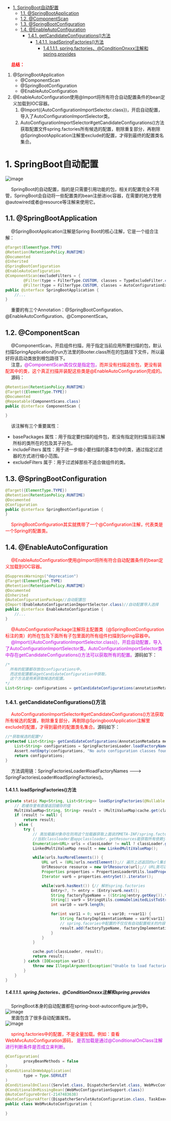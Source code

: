 
<!-- TOC -->

- [1. SpringBoot自动配置](#1-springboot自动配置)
    - [1.1. @SpringBootApplication](#11-springbootapplication)
    - [1.2. @ComponentScan](#12-componentscan)
    - [1.3. @SpringBootConfiguration](#13-springbootconfiguration)
    - [1.4. @EnableAutoConfiguration](#14-enableautoconfiguration)
        - [1.4.1. getCandidateConfigurations()方法](#141-getcandidateconfigurations方法)
            - [1.4.1.1. loadSpringFactories()方法](#1411-loadspringfactories方法)
                - [1.4.1.1.1. spring.factories、@ConditionOnxxx注解和spring.provides](#14111-springfactoriesconditiononxxx注解和springprovides)

<!-- /TOC -->

&emsp; **<font color = "red">总结：</font>**  
1. @SpringBootApplication  
    * @ComponentScan  
    * @SpringBootConfiguration  
    * @EnableAutoConfiguration  
2. @EnableAutoConfiguration使用@Import将所有符合自动配置条件的bean定义加载到IOC容器。   
    1. @Import({AutoConfigurationImportSelector.class})，开启自动配置，导入了AutoConfigurationImportSelector类。  
    2. AutoConfigurationImportSelector#getCandidateConfigurations()方法获取配置文件spring.factories所有候选的配置，剔除重复部分，再剔除@SpringbootApplication注解里exclude的配置，才得到最终的配置类名集合。  

# 1. SpringBoot自动配置
![image](http://182.92.69.8:8081/img/sourceCode/springBoot/springBoot-3.png)  

&emsp; SpringBoot的自动配置，指的是只需要引用功能的包，相关的配置完全不用管，SpringBoot会自动将一些配置类的bean注册进ioc容器，在需要的地方使用@autowired或者@resource等注解来使用它。  

## 1.1. @SpringBootApplication
&emsp; @SpringBootApplication注解是Spring Boot的核心注解，它是一个组合注解：  

```java
@Target(ElementType.TYPE)
@Retention(RetentionPolicy.RUNTIME)
@Documented
@Inherited
@SpringBootConfiguration
@EnableAutoConfiguration
@ComponentScan(excludeFilters = {
        @Filter(type = FilterType.CUSTOM, classes = TypeExcludeFilter.class),
        @Filter(type = FilterType.CUSTOM, classes = AutoConfigurationExcludeFilter.class) })
public @interface SpringBootApplication {
    //...
}
```
&emsp; 重要的有三个Annotation：@SpringBootConfiguration、@EnableAutoConfiguration、@ComponentScan。 

## 1.2. @ComponentScan  
&emsp; @ComponentScan，开启组件扫描，用于指定当前应用所要扫描的包，默认扫描SpringApplication的run方法里的Booter.class所在的包路径下文件，所以最好将该启动类放到根包路径下。  
&emsp; 注意，<font color = "clime">@ComponentScan其仅仅是指定包，</font><font color = "red">而并没有扫描这些包，更没有装配其中的类，这个真正扫描并装配这些类是@EnableAutoConfiguration完成的。</font>  
&emsp; 源码：  

```java
@Retention(RetentionPolicy.RUNTIME)
@Target({ElementType.TYPE})
@Documented
@Repeatable(ComponentScans.class)
public @interface ComponentScan {
    
}
```
&emsp; 该注解有三个重要属性：  

* basePackages 属性：用于指定要扫描的组件包，若没有指定则扫描当前注解所标的类所在的包及其子孙包。  
* includeFilters 属性：用于进一步缩小要扫描的基本包中的类，通过指定过滤器的方式进行缩小范围。  
* excludeFilters 属于：用于过滤掉那些不适合做组件的类。  

## 1.3. @SpringBootConfiguration  

```java
@Target({ElementType.TYPE})
@Retention(RetentionPolicy.RUNTIME)
@Documented
@Configuration
public @interface SpringBootConfiguration {
}
```
&emsp; <font color = "red">SpringBootConfiguration其实就携带了一个@Configuration注解，代表类是一个Spring的配置类。</font>  

## 1.4. @EnableAutoConfiguration  
&emsp; <font color = "red">@EnableAutoConfiguration使用@Import将所有符合自动配置条件的bean定义加载到IOC容器。</font>  

```java
@SuppressWarnings("deprecation")
@Target(ElementType.TYPE)
@Retention(RetentionPolicy.RUNTIME)
@Documented
@Inherited
@AutoConfigurationPackage//自动配置包
@Import(EnableAutoConfigurationImportSelector.class)//自动配置导入选择
public @interface EnableAutoConfiguration {
    //...
}
```
&emsp; <font color = "red">@AutoConfigurationPackage注解将主配置类（@SpringBootConfiguration标注的类）的所在包及下面所有子包里面的所有组件扫描到Spring容器中。</font>  
&emsp; <font color = "clime">@Import({AutoConfigurationImportSelector.class})，开启自动配置，导入了AutoConfigurationImportSelector类。AutoConfigurationImportSelector类中存在getCandidateConfigurations()方法可以获取所有的配置。</font>源码如下：  

```java
/*
  所有的配置都存放在configurations中，
  而这些配置都从getCandidateConfiguration中获取，
  这个方法是用来获取候选的配置。
*/
List<String> configurations = getCandidateConfigurations(annotationMetadata, attributes);
```

### 1.4.1. getCandidateConfigurations()方法  
&emsp; <font color = "red">AutoConfigurationImportSelector#getCandidateConfigurations()方法获取所有候选的配置，剔除重复部分，再剔除@SpringbootApplication注解里exclude的配置，才得到最终的配置类名集合。</font>源码如下：  

```java
//*获取候选的配置*/
protected List<String> getCandidateConfigurations(AnnotationMetadata metadata, AnnotationAttributes attributes) {
    List<String> configurations = SpringFactoriesLoader.loadFactoryNames(this.getSpringFactoriesLoaderFactoryClass(), this.getBeanClassLoader());
    Assert.notEmpty(configurations, "No auto configuration classes found in META-INF/spring.factories. If you are using a custom packaging, make sure that file is correct.");
    return configurations;
}
```
&emsp; 方法调用链：SpringFactoriesLoader#loadFactoryNames ---> SpringFactoriesLoader#loadSpringFactories()。  

#### 1.4.1.1. loadSpringFactories()方法  

```java
private static Map<String, List<String>> loadSpringFactories(@Nullable ClassLoader classLoader) {
    // 若缓存里有直接返回缓存的值
    MultiValueMap<String, String> result = (MultiValueMap)cache.get(classLoader);
    if (result != null) {
        return result;
    } else {
        try {
            // 类加载器对象存在则用这个加载器获取上面说的META-INF/spring.factories的资源，不存在则用系统类加载器去获取
            //当前classloader是appclassloader，getResources能获取所有依赖jar里面的META-INF/spring.factories的完整路径
            Enumeration<URL> urls = classLoader != null ? classLoader.getResources("META-INF/spring.factories") : ClassLoader.getSystemResources("META-INF/spring.factories");
            LinkedMultiValueMap result = new LinkedMultiValueMap();

            while(urls.hasMoreElements()) {
                URL url = (URL)urls.nextElement();// 遍历上述返回的url集合
                UrlResource resource = new UrlResource(url);// URL类可以获取来自流，web，甚至jar包里面的资源
                Properties properties = PropertiesLoaderUtils.loadProperties(resource);
                Iterator var6 = properties.entrySet().iterator();

                while(var6.hasNext()) {// 解析spring.factories
                    Entry<?, ?> entry = (Entry)var6.next();
                    String factoryTypeName = ((String)entry.getKey()).trim();
                    String[] var9 = StringUtils.commaDelimitedListToStringArray((String)entry.getValue());
                    int var10 = var9.length;

                    for(int var11 = 0; var11 < var10; ++var11) {
                        String factoryImplementationName = var9[var11];
                        // spring.facories中配置的不仅仅有自动配置相关的内容，还有其他比如ApplicationContextInitializer等各种springboot启动的时候，初始化spring环境需要的配置,自动配置只是其中一项。这个cache也是在springboot启动阶段就赋值的
                        result.add(factoryTypeName, factoryImplementationName.trim());
                    }
                }
            }

            cache.put(classLoader, result);
            return result;
        } catch (IOException var13) {
            throw new IllegalArgumentException("Unable to load factories from location [META-INF/spring.factories]", var13);
        }
    }
}
```

##### 1.4.1.1.1. spring.factories、@ConditionOnxxx注解和spring.provides  
&emsp; SpringBoot本身的自动配置都在spring-boot-autoconfigure.jar包中。  
![image](http://182.92.69.8:8081/img/sourceCode/springBoot/springBoot-1.png)  
&emsp; 里面包含了很多自动配置属性。  
![image](http://182.92.69.8:8081/img/sourceCode/springBoot/springBoot-2.png)  

&emsp; <font color = "red">spring.factories中的配置，不是全量加载。例如：查看WebMvcAutoConfiguration源码，</font> <font color = "clime">是否加载是通过@ConditionalOnClass注解进行判断条件是否成立来判断。</font>  

```java
@Configuration(
        proxyBeanMethods = false
)
@ConditionalOnWebApplication(
        type = Type.SERVLET
)
@ConditionalOnClass({Servlet.class, DispatcherServlet.class, WebMvcConfigurer.class})
@ConditionalOnMissingBean({WebMvcConfigurationSupport.class})
@AutoConfigureOrder(-2147483638)
@AutoConfigureAfter({DispatcherServletAutoConfiguration.class, TaskExecutionAutoConfiguration.class, ValidationAutoConfiguration.class})
public class WebMvcAutoConfiguration {
    
}
```
